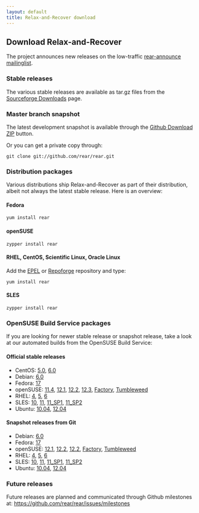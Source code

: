 ```yaml
---
layout: default
title: Relax-and-Recover download
---
```


## Download Relax-and-Recover
The project announces new releases on the low-traffic [rear-announce mailinglist](http://lists.relax-and-recover.org/mailman/listinfo/rear-announce).


### Stable releases
The various stable releases are available as tar.gz files from the
[Sourceforge Downloads](https://sourceforge.net/projects/rear/files/rear/) page.


### Master branch snapshot
The latest development snapshot is available through the
[Github Download ZIP](https://github.com/rear/rear/archive/master.zip) button.

Or you can get a private copy through:

    git clone git://github.com/rear/rear.git


### Distribution packages
Various distributions ship Relax-and-Recover as part of their distribution,
albeit not always the latest stable release. Here is an overview:

#### Fedora

    yum install rear

#### openSUSE

    zypper install rear

#### RHEL, CentOS, Scientific Linux, Oracle Linux
Add the [EPEL](http://apps.fedoraproject.org/packages/rear) or
[Repoforge](http://pkgs.repoforge.org/rear/) repository and type:

    yum install rear

#### SLES

    zypper install rear


### OpenSUSE Build Service packages
If you are looking for newer stable release or snapshot release, take a look at
our automated builds from the OpenSUSE Build Service:

#### Official stable releases

 * CentOS:
    [5.0](http://download.opensuse.org/repositories/Archiving:/Backup:/Rear/CentOS_CentOS-5/noarch/),
    [6.0](http://download.opensuse.org/repositories/Archiving:/Backup:/Rear/CentOS_CentOS-6/noarch/)
 * Debian:
    [6.0](http://download.opensuse.org/repositories/Archiving:/Backup:/Rear/Debian_6.0/all/)
 * Fedora:
    [17](http://download.opensuse.org/repositories/Archiving:/Backup:/Rear/Fedora_17/noarch/)
 * openSUSE:
    [11.4](http://download.opensuse.org/repositories/Archiving:/Backup:/Rear/openSUSE_11.4/noarch/),
    [12.1](http://download.opensuse.org/repositories/Archiving:/Backup:/Rear/openSUSE_12.1/noarch/),
    [12.2](http://download.opensuse.org/repositories/Archiving:/Backup:/Rear/openSUSE_12.2/noarch/),
    [12.3](http://download.opensuse.org/repositories/Archiving:/Backup:/Rear/openSUSE_12.3/noarch/),
    [Factory](http://download.opensuse.org/repositories/Archiving:/Backup:/Rear/openSUSE_Factory/noarch/),
    [Tumbleweed](http://download.opensuse.org/repositories/Archiving:/Backup:/Rear/openSUSE_Tumbleweed/noarch/)
 * RHEL:
    [4](http://download.opensuse.org/repositories/Archiving:/Backup:/Rear/RedHat_RHEL-4/noarch/),
    [5](http://download.opensuse.org/repositories/Archiving:/Backup:/Rear/RedHat_RHEL-5/noarch/),
    [6](http://download.opensuse.org/repositories/Archiving:/Backup:/Rear/RedHat_RHEL-6/noarch/)
 * SLES:
    [10](http://download.opensuse.org/repositories/Archiving:/Backup:/Rear/SLE_10_SDK/noarch/),
    [11](http://download.opensuse.org/repositories/Archiving:/Backup:/Rear/SLE_11/noarch/),
    [11_SP1](http://download.opensuse.org/repositories/Archiving:/Backup:/Rear/SLE_11_SP1/noarch/),
    [11_SP2](http://download.opensuse.org/repositories/Archiving:/Backup:/Rear/SLE_11_SP2/noarch/)
 * Ubuntu:
    [10.04](http://download.opensuse.org/repositories/Archiving:/Backup:/Rear/xUbuntu_10.04/all/),
    [12.04](http://download.opensuse.org/repositories/Archiving:/Backup:/Rear/xUbuntu_12.04/all/)

#### Snapshot releases from Git

 * Debian:
    [6.0](http://download.opensuse.org/repositories/Archiving:/Backup:/Rear:/Snapshot/Debian_6.0/all/)
 * Fedora:
    [17](http://download.opensuse.org/repositories/Archiving:/Backup:/Rear:/Snapshot/Fedora_17/noarch/)
 * openSUSE:
    [12.1](http://download.opensuse.org/repositories/Archiving:/Backup:/Rear:/Snapshot/openSUSE_12.1/noarch/),
    [12.2](http://download.opensuse.org/repositories/Archiving:/Backup:/Rear:/Snapshot/openSUSE_12.2/noarch/),
    [12.2](http://download.opensuse.org/repositories/Archiving:/Backup:/Rear:/Snapshot/openSUSE_12.3/noarch/),
    [Factory](http://download.opensuse.org/repositories/Archiving:/Backup:/Rear:/Snapshot/openSUSE_Factory/noarch/),
    [Tumbleweed](http://download.opensuse.org/repositories/Archiving:/Backup:/Rear:/Snapshot/openSUSE_Tumbleweed/noarch/)
 * RHEL:
    [4](http://download.opensuse.org/repositories/Archiving:/Backup:/Rear:/Snapshot/RedHat_RHEL-4/noarch/),
    [5](http://download.opensuse.org/repositories/Archiving:/Backup:/Rear:/Snapshot/RedHat_RHEL-5/noarch/),
    [6](http://download.opensuse.org/repositories/Archiving:/Backup:/Rear:/Snapshot/RedHat_RHEL-6/noarch/)
 * SLES:
    [10](http://download.opensuse.org/repositories/Archiving:/Backup:/Rear:/Snapshot/SLE_10_SDK/noarch/),
    [11](http://download.opensuse.org/repositories/Archiving:/Backup:/Rear:/Snapshot/SLE_11/noarch/),
    [11_SP1](http://download.opensuse.org/repositories/Archiving:/Backup:/Rear:/Snapshot/SLE_11_SP1/noarch/),
    [11_SP2](http://download.opensuse.org/repositories/Archiving:/Backup:/Rear:/Snapshot/SLE_11_SP2/noarch/)
 * Ubuntu:
    [10.04](http://download.opensuse.org/repositories/Archiving:/Backup:/Rear:/Snapshot/xUbuntu_10.04/all/),
    [12.04](http://download.opensuse.org/repositories/Archiving:/Backup:/Rear:/Snapshot/xUbuntu_12.04/all/)


### Future releases
Future releases are planned and communicated through Github milestones at:
<https://github.com/rear/rear/issues/milestones>
